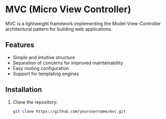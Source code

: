# MVC (Micro View Controller)

MVC is a lightweight framework implementing the Model-View-Controller architectural pattern for building web applications.

## Features

- Simple and intuitive structure
- Separation of concerns for improved maintainability
- Easy routing configuration
- Support for templating engines

## Installation

1. Clone the repository:
   ```bash
   git clone https://github.com/yourusername/mvc.git
